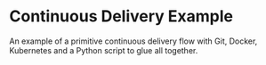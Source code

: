 Continuous Delivery Example
===========================

An example of a primitive continuous
delivery flow with Git, Docker, Kubernetes
and a Python script to glue all together.
